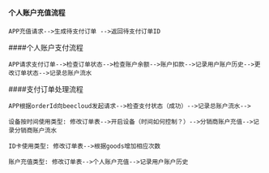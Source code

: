 #### 个人账户充值流程

```
APP充值请求-->生成待支付订单 -->返回待支付订单ID

```

####个人账户支付流程
```
APP请求支付订单-->检查订单状态-->检查账户余额-->账户扣款-->记录用户账户历史-->更改订单状态-->记录总账户流水
```


####支付订单处理流程
```
APP根据orderId向beecloud发起请求-->检查支付状态（成功）-->记录总账户流水-->
```
```
设备按时间使用类型: 修改订单表-->开启设备（时间如何控制？）-->分销商账户充值-->记录分销商账户流水
```
```
ID卡使用类型: 修改订单表-->根据goods增加相应次数
```
```
账户充值类型: 修改订单表-->个人账户充值-->记录用户账户历史
```
